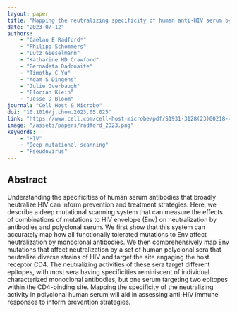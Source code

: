 ```yaml
---
layout: paper
title: "Mapping the neutralizing specificity of human anti-HIV serum by deep mutational scanning"
date: "2023-07-12"
authors: 
    - "Caelan E Radford*"
    - "Philipp Schommers"
    - "Lutz Gieselmann"
    - "Katharine HD Crawford"
    - "Bernadeta Dadonaite"
    - "Timothy C Yu"
    - "Adam S Dingens"
    - "Julie Overbaugh"
    - "Florian Klein"
    - "Jesse D Bloom"
journal: "Cell Host & Microbe"
doi: "10.1016/j.chom.2023.05.025"
link: "https://www.cell.com/cell-host-microbe/pdf/S1931-3128(23)00218-4.pdf"
image: "/assets/papers/radford_2023.png"
keywords:
    - "HIV"
    - "Deep mutational scanning"
    - "Pseudovirus"
---
```


## Abstract

Understanding the specificities of human serum antibodies that broadly neutralize HIV can inform prevention and treatment strategies. Here, we describe a deep mutational scanning system that can measure the effects of combinations of mutations to HIV envelope (Env) on neutralization by antibodies and polyclonal serum. We first show that this system can accurately map how all functionally tolerated mutations to Env affect neutralization by monoclonal antibodies. We then comprehensively map Env mutations that affect neutralization by a set of human polyclonal sera that neutralize diverse strains of HIV and target the site engaging the host receptor CD4. The neutralizing activities of these sera target different epitopes, with most sera having specificities reminiscent of individual characterized monoclonal antibodies, but one serum targeting two epitopes within the CD4-binding site. Mapping the specificity of the neutralizing activity in polyclonal human serum will aid in assessing anti-HIV immune responses to inform prevention strategies.
